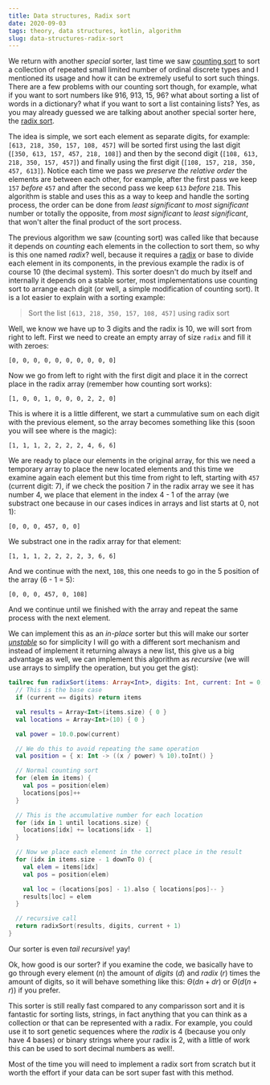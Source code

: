 ```yaml
---
title: Data structures, Radix sort
date: 2020-09-03
tags: theory, data structures, kotlin, algorithm
slug: data-structures-radix-sort
---
```


We return with another _special_ sorter, last time we saw [counting sort]({filename}/2020-09-02-data-structures-counting-sort.md) to sort a collection of repeated small limited number of ordinal discrete types and I mentioned its usage and how it can be extremely useful to sort such things. There are a few problems with our counting sort though, for example, what if you want to sort numbers like 916, 913, 15, 96? what about sorting a list of words in a dictionary? what if you want to sort a list containing lists? Yes, as you may already guessed we are talking about another special sorter here, the [radix sort](https://en.wikipedia.org/wiki/Radix_sort).

The idea is simple, we sort each element as separate digits, for example: `[613, 218, 350, 157, 108, 457]` will be sorted first using the last digit (`[350, 613, 157, 457, 218, 108]`) and then by the second digit (`[108, 613, 218, 350, 157, 457]`) and finally using the first digit (`[108, 157, 218, 350, 457, 613]`). Notice each time we pass we _preserve the relative order_ the elements are between each other, for example, after the first pass we keep `157` _before_ `457` and after the second pass we keep `613` _before_ `218`. This algorithm is stable and uses this as a way to keep and handle the sorting process, the order can be done from _least significant_ to _most significant_ number or totally the opposite, from _most significant_ to _least significant_, that won't alter the final product of the sort process.

The previous algorithm we saw (counting sort) was called like that because it depends on _counting_ each elements in the collection to sort them, so why is this one named _radix_? well, because it requires a [radix](https://en.wikipedia.org/wiki/Radix) or base to divide each element in its components, in the previous example the radix is of course 10 (the decimal system). This sorter doesn't do much by itself and internally it depends on a stable sorter, most implementations use counting sort to arrange each digit (or well, a simple modification of counting sort). It is a lot easier to explain with a sorting example:

 > Sort the list `[613, 218, 350, 157, 108, 457]` using radix sort

 Well, we know we have up to 3 digits and the radix is 10, we will sort from right to left. First we need to create an empty array of size `radix` and fill it with zeroes:

```
[0, 0, 0, 0, 0, 0, 0, 0, 0, 0]
```

Now we go from left to right with the first digit and place it in the correct place in the radix array (remember how counting sort works):

```
[1, 0, 0, 1, 0, 0, 0, 2, 2, 0]
```

This is where it is a little different, we start a cummulative sum on each digit with the previous element, so the array becomes something like this (soon you will see where is the magic):

```
[1, 1, 1, 2, 2, 2, 2, 4, 6, 6]
```

We are ready to place our elements in the original array, for this we need a temporary array to place the new located elements and this time we examine again each element but this time from right to left, starting with `457` (current digit: 7), if we check the position 7 in the radix array we see it has number 4, we place that element in the index 4 - 1 of the array (we substract one because in our cases indices in arrays and list starts at 0, not 1):

```
[0, 0, 0, 457, 0, 0]
```

We substract one in the radix array for that element:

```
[1, 1, 1, 2, 2, 2, 2, 3, 6, 6]
```

And we continue with the next, `108`, this one needs to go in the 5 position of the array (6 - 1 = 5):

```
[0, 0, 0, 457, 0, 108]
```

And we continue until we finished with the array and repeat the same process with the next element.

We can implement this as an _in-place_ sorter but this will make our sorter [_unstable_](https://en.wikipedia.org/wiki/Sorting_algorithm#Stability) so for simplicity I will go with a different sort mechanism and instead of implement it returning always a new list, this give us a big advantage as well, we can implement this algorithm as _recursive_ (we will use arrays to simplify the operation, but you get the gist):

```kotlin
tailrec fun radixSort(items: Array<Int>, digits: Int, current: Int = 0): Array<Int> {
  // This is the base case
  if (current == digits) return items

  val results = Array<Int>(items.size) { 0 }
  val locations = Array<Int>(10) { 0 }

  val power = 10.0.pow(current)

  // We do this to avoid repeating the same operation
  val position = { x: Int -> ((x / power) % 10).toInt() }

  // Normal counting sort
  for (elem in items) {
    val pos = position(elem)
    locations[pos]++
  }

  // This is the accumulative number for each location
  for (idx in 1 until locations.size) {
    locations[idx] += locations[idx - 1]
  }

  // Now we place each element in the correct place in the result
  for (idx in items.size - 1 downTo 0) {
    val elem = items[idx]
    val pos = position(elem)

    val loc = (locations[pos] - 1).also { locations[pos]-- }
    results[loc] = elem
  }

  // recursive call
  return radixSort(results, digits, current + 1)
}
```

Our sorter is even _tail recursive_! yay!

Ok, how good is our sorter? if you examine the code, we basically have to go through every element ($n$) the amount of _digits_ ($d$) and _radix_ ($r$) times the amount of digits, so it will behave something like this: $\Theta(dn + dr)$ or $\Theta(d(n + r))$ if you prefer.

This sorter is still really fast compared to any comparisson sort and it is fantastic for sorting lists, strings, in fact anything that you can think as a collection or that can be represented with a radix. For example, you could use it to sort genetic sequences where the _radix_ is 4 (because you only have 4 bases) or binary strings where your radix is 2, with a little of work this can be used to sort decimal numbers as well!.

Most of the time you will need to implement a radix sort from scratch but it worth the effort if your data can be sort super fast with this method.
